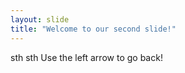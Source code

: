 ```yaml
---
layout: slide
title: "Welcome to our second slide!"
---
```

sth sth 
Use the left arrow to go back!
